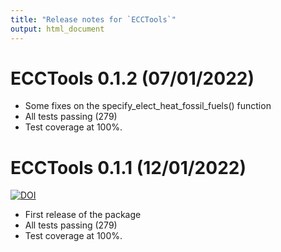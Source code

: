 ```yaml
---
title: "Release notes for `ECCTools`"
output: html_document
---
```


# ECCTools 0.1.2 (07/01/2022)

* Some fixes on the specify_elect_heat_fossil_fuels() function
* All tests passing (279)
* Test coverage at 100%.


# ECCTools 0.1.1 (12/01/2022)
[![DOI](https://zenodo.org/badge/DOI/10.5281/zenodo.5841963.svg)](https://doi.org/10.5281/zenodo.5841963)

* First release of the package
* All tests passing (279)
* Test coverage at 100%.
